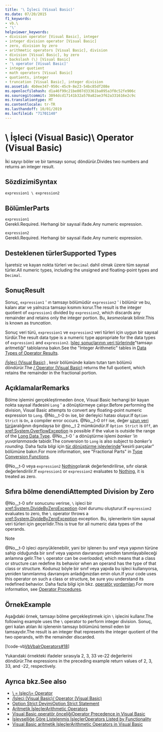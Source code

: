 ```yaml
---
title: '\ İşleci (Visual Basic)'
ms.date: 07/20/2015
f1_keywords:
- vb.\
- '\'
helpviewer_keywords:
- division operator [Visual Basic], integer
- integer division operator [Visual Basic]
- zero, division by zero
- arithmetic operators [Visual Basic], division
- division [Visual Basic], by zero
- backslash (\) [Visual Basic]
- '\ operator [Visual Basic]'
- integer quotient
- math operators [Visual Basic]
- quotients, integer
- truncation [Visual Basic], integer division
ms.assetid: 4b0ee347-950c-45c9-8e23-54bc85df208e
ms.openlocfilehash: d1a46f99c21be007d33361ba095a3f0c52fe906c
ms.sourcegitcommit: 3094dcd17141b32a570a82ae3f62a331616e2c9c
ms.translationtype: MT
ms.contentlocale: tr-TR
ms.lasthandoff: 10/01/2019
ms.locfileid: "71701140"
---
```

# <a name="-operator-visual-basic"></a><span data-ttu-id="12d24-102">\ İşleci (Visual Basic)</span><span class="sxs-lookup"><span data-stu-id="12d24-102">\ Operator (Visual Basic)</span></span>
<span data-ttu-id="12d24-103">İki sayıyı böler ve bir tamsayı sonuç döndürür.</span><span class="sxs-lookup"><span data-stu-id="12d24-103">Divides two numbers and returns an integer result.</span></span>  
  
## <a name="syntax"></a><span data-ttu-id="12d24-104">Sözdizimi</span><span class="sxs-lookup"><span data-stu-id="12d24-104">Syntax</span></span>  
  
```vb  
expression1 \ expression2  
```  
  
## <a name="parts"></a><span data-ttu-id="12d24-105">Bölümler</span><span class="sxs-lookup"><span data-stu-id="12d24-105">Parts</span></span>  
 `expression1`  
 <span data-ttu-id="12d24-106">Gerekli.</span><span class="sxs-lookup"><span data-stu-id="12d24-106">Required.</span></span> <span data-ttu-id="12d24-107">Herhangi bir sayısal ifade.</span><span class="sxs-lookup"><span data-stu-id="12d24-107">Any numeric expression.</span></span>  
  
 `expression2`  
 <span data-ttu-id="12d24-108">Gerekli.</span><span class="sxs-lookup"><span data-stu-id="12d24-108">Required.</span></span> <span data-ttu-id="12d24-109">Herhangi bir sayısal ifade.</span><span class="sxs-lookup"><span data-stu-id="12d24-109">Any numeric expression.</span></span>  
  
## <a name="supported-types"></a><span data-ttu-id="12d24-110">Desteklenen türler</span><span class="sxs-lookup"><span data-stu-id="12d24-110">Supported Types</span></span>  
 <span data-ttu-id="12d24-111">İşaretsiz ve kayan nokta türleri ve `Decimal` dahil olmak üzere tüm sayısal türler.</span><span class="sxs-lookup"><span data-stu-id="12d24-111">All numeric types, including the unsigned and floating-point types and `Decimal`.</span></span>  
  
## <a name="result"></a><span data-ttu-id="12d24-112">Sonuç</span><span class="sxs-lookup"><span data-stu-id="12d24-112">Result</span></span>  
 <span data-ttu-id="12d24-113">Sonuç, `expression1` ' ın tamsayı bölümüdür `expression2` ' i bölünür ve bu, kalanı atar ve yalnızca tamsayı kısmını korur.</span><span class="sxs-lookup"><span data-stu-id="12d24-113">The result is the integer quotient of `expression1` divided by `expression2`, which discards any remainder and retains only the integer portion.</span></span> <span data-ttu-id="12d24-114">Bu, *kesme*olarak bilinir.</span><span class="sxs-lookup"><span data-stu-id="12d24-114">This is known as *truncation*.</span></span>  
  
 <span data-ttu-id="12d24-115">Sonuç veri türü, `expression1` ve `expression2` veri türleri için uygun bir sayısal türdür.</span><span class="sxs-lookup"><span data-stu-id="12d24-115">The result data type is a numeric type appropriate for the data types of `expression1` and `expression2`.</span></span> <span data-ttu-id="12d24-116">[Işleç sonuçlarının veri türlerinde](../../../visual-basic/language-reference/operators/data-types-of-operator-results.md)"tamsayı aritmetiği" tablolarına bakın.</span><span class="sxs-lookup"><span data-stu-id="12d24-116">See the "Integer Arithmetic" tables in [Data Types of Operator Results](../../../visual-basic/language-reference/operators/data-types-of-operator-results.md).</span></span>  
  
 <span data-ttu-id="12d24-117">[/İşleci (Visual Basic)](../../../visual-basic/language-reference/operators/floating-point-division-operator.md) , kesir bölümünde kalanı tutan tam bölümü döndürür.</span><span class="sxs-lookup"><span data-stu-id="12d24-117">The [/ Operator (Visual Basic)](../../../visual-basic/language-reference/operators/floating-point-division-operator.md) returns the full quotient, which retains the remainder in the fractional portion.</span></span>  
  
## <a name="remarks"></a><span data-ttu-id="12d24-118">Açıklamalar</span><span class="sxs-lookup"><span data-stu-id="12d24-118">Remarks</span></span>  
 <span data-ttu-id="12d24-119">Bölme işlemini gerçekleştirmeden önce, Visual Basic herhangi bir kayan nokta sayısal ifadesini `Long` ' a dönüştürmeye çalışır.</span><span class="sxs-lookup"><span data-stu-id="12d24-119">Before performing the division, Visual Basic attempts to convert any floating-point numeric expression to `Long`.</span></span> <span data-ttu-id="12d24-120">@No__t-0 `On` ise, bir derleyici hatası oluşur.</span><span class="sxs-lookup"><span data-stu-id="12d24-120">If `Option Strict` is `On`, a compiler error occurs.</span></span> <span data-ttu-id="12d24-121">@No__t-0 `Off` ise, değer [uzun veri türü](../../../visual-basic/language-reference/data-types/long-data-type.md)aralığının dışındaysa bir @no__t 2 mümkündür.</span><span class="sxs-lookup"><span data-stu-id="12d24-121">If `Option Strict` is `Off`, an <xref:System.OverflowException> is possible if the value is outside the range of the [Long Data Type](../../../visual-basic/language-reference/data-types/long-data-type.md).</span></span> <span data-ttu-id="12d24-122">@No__t-0 ' a dönüştürme işlemi *banker 'in yuvarlanması*de tabidir.</span><span class="sxs-lookup"><span data-stu-id="12d24-122">The conversion to `Long` is also subject to *banker's rounding*.</span></span> <span data-ttu-id="12d24-123">Daha fazla bilgi için [tür dönüştürme işlevlerinde](../../../visual-basic/language-reference/functions/type-conversion-functions.md)"kesirli parçalar" bölümüne bakın.</span><span class="sxs-lookup"><span data-stu-id="12d24-123">For more information, see "Fractional Parts" in [Type Conversion Functions](../../../visual-basic/language-reference/functions/type-conversion-functions.md).</span></span>  
  
 <span data-ttu-id="12d24-124">@No__t-0 veya `expression2` [Nothing](../../../visual-basic/language-reference/nothing.md)olarak değerlendirilirse, sıfır olarak değerlendirilir.</span><span class="sxs-lookup"><span data-stu-id="12d24-124">If `expression1` or `expression2` evaluates to [Nothing](../../../visual-basic/language-reference/nothing.md), it is treated as zero.</span></span>  
  
## <a name="attempted-division-by-zero"></a><span data-ttu-id="12d24-125">Sıfıra bölme denendi</span><span class="sxs-lookup"><span data-stu-id="12d24-125">Attempted Division by Zero</span></span>  
 <span data-ttu-id="12d24-126">@No__t-0 sıfır sonucunu verirse, `\` işleci bir <xref:System.DivideByZeroException> özel durumu oluşturur.</span><span class="sxs-lookup"><span data-stu-id="12d24-126">If `expression2` evaluates to zero, the `\` operator throws a <xref:System.DivideByZeroException> exception.</span></span> <span data-ttu-id="12d24-127">Bu, işlenenlerin tüm sayısal veri türleri için geçerlidir.</span><span class="sxs-lookup"><span data-stu-id="12d24-127">This is true for all numeric data types of the operands.</span></span>  
  
> [!NOTE]
> <span data-ttu-id="12d24-128">@No__t-0 işleci *aşırı*yüklenebilir, yani bir işlenen bu sınıf veya yapının türüne sahip olduğunda bir sınıf veya yapının davranışını yeniden tanımlayabileceği anlamına gelir.</span><span class="sxs-lookup"><span data-stu-id="12d24-128">The `\` operator can be *overloaded*, which means that a class or structure can redefine its behavior when an operand has the type of that class or structure.</span></span> <span data-ttu-id="12d24-129">Kodunuz böyle bir sınıf veya yapıda bu işleci kullanıyorsa, yeniden tanımlanmış davranışını anladığınızdan emin olun.</span><span class="sxs-lookup"><span data-stu-id="12d24-129">If your code uses this operator on such a class or structure, be sure you understand its redefined behavior.</span></span> <span data-ttu-id="12d24-130">Daha fazla bilgi için bkz. [operatör yordamları](../../../visual-basic/programming-guide/language-features/procedures/operator-procedures.md).</span><span class="sxs-lookup"><span data-stu-id="12d24-130">For more information, see [Operator Procedures](../../../visual-basic/programming-guide/language-features/procedures/operator-procedures.md).</span></span>  
  
## <a name="example"></a><span data-ttu-id="12d24-131">Örnek</span><span class="sxs-lookup"><span data-stu-id="12d24-131">Example</span></span>  
 <span data-ttu-id="12d24-132">Aşağıdaki örnek, tamsayı bölme gerçekleştirmek için `\` işlecini kullanır.</span><span class="sxs-lookup"><span data-stu-id="12d24-132">The following example uses the `\` operator to perform integer division.</span></span> <span data-ttu-id="12d24-133">Sonuç, geri kalan atılan iki işlenenin tamsayı bölümünü temsil eden bir tamsayıdır.</span><span class="sxs-lookup"><span data-stu-id="12d24-133">The result is an integer that represents the integer quotient of the two operands, with the remainder discarded.</span></span>  
  
 [!code-vb[VbVbalrOperators#18](~/samples/snippets/visualbasic/VS_Snippets_VBCSharp/VbVbalrOperators/VB/Class1.vb#18)]  
  
 <span data-ttu-id="12d24-134">Yukarıdaki örnekteki ifadeler sırasıyla 2, 3, 33 ve-22 değerlerini döndürür.</span><span class="sxs-lookup"><span data-stu-id="12d24-134">The expressions in the preceding example return values of 2, 3, 33, and -22, respectively.</span></span>  
  
## <a name="see-also"></a><span data-ttu-id="12d24-135">Ayrıca bkz.</span><span class="sxs-lookup"><span data-stu-id="12d24-135">See also</span></span>

- [<span data-ttu-id="12d24-136">\\ = Işleci</span><span class="sxs-lookup"><span data-stu-id="12d24-136">\\= Operator</span></span>](../../../visual-basic/language-reference/operators/integer-division-assignment-operator.md)
- [<span data-ttu-id="12d24-137">/İşleci (Visual Basic)</span><span class="sxs-lookup"><span data-stu-id="12d24-137">/ Operator (Visual Basic)</span></span>](../../../visual-basic/language-reference/operators/floating-point-division-operator.md)
- [<span data-ttu-id="12d24-138">Option Strict Deyimi</span><span class="sxs-lookup"><span data-stu-id="12d24-138">Option Strict Statement</span></span>](../../../visual-basic/language-reference/statements/option-strict-statement.md)
- [<span data-ttu-id="12d24-139">Aritmetik İşleçler</span><span class="sxs-lookup"><span data-stu-id="12d24-139">Arithmetic Operators</span></span>](../../../visual-basic/language-reference/operators/arithmetic-operators.md)
- [<span data-ttu-id="12d24-140">Visual Basic operatör önceliği</span><span class="sxs-lookup"><span data-stu-id="12d24-140">Operator Precedence in Visual Basic</span></span>](../../../visual-basic/language-reference/operators/operator-precedence.md)
- [<span data-ttu-id="12d24-141">İşlevselliğe Göre Listelenmiş İşleçler</span><span class="sxs-lookup"><span data-stu-id="12d24-141">Operators Listed by Functionality</span></span>](../../../visual-basic/language-reference/operators/operators-listed-by-functionality.md)
- [<span data-ttu-id="12d24-142">Visual Basic aritmetik Işleçler</span><span class="sxs-lookup"><span data-stu-id="12d24-142">Arithmetic Operators in Visual Basic</span></span>](../../../visual-basic/programming-guide/language-features/operators-and-expressions/arithmetic-operators.md)

